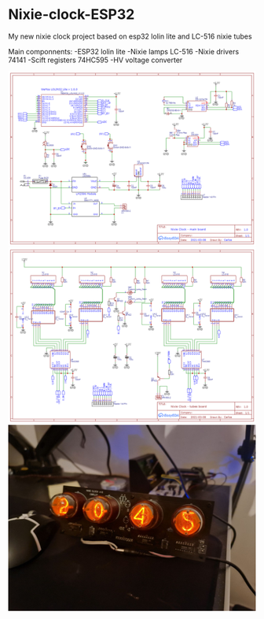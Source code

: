 # Nixie-clock-ESP32
My new nixie clock  project based on esp32 lolin lite and LC-516 nixie tubes

Main componnents:
-ESP32 lolin lite 
-Nixie lamps LC-516
-Nixie drivers 74141
-Scift registers 74HC595
-HV voltage converter 


![](https://raw.githubusercontent.com/karolfry/Nixie-clock/master/PCB/Schematic_ESP_nixie_clock_2021-04-16.png)
![](https://raw.githubusercontent.com/karolfry/Nixie-clock/master/PCB/Schematic_Nixie_2021-04-16.png)
![](https://raw.githubusercontent.com/karolfry/Nixie-clock/master/zdjecie.jpg)